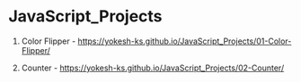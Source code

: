 # JavaScript_Projects

1. Color Flipper - https://yokesh-ks.github.io/JavaScript_Projects/01-Color-Flipper/

2. Counter - https://yokesh-ks.github.io/JavaScript_Projects/02-Counter/ 
